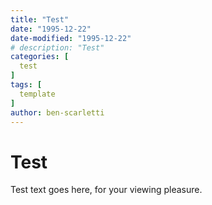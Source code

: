 ```yaml
---
title: "Test"
date: "1995-12-22"
date-modified: "1995-12-22"
# description: "Test"
categories: [
  test
]
tags: [
  template
]
author: ben-scarletti
---
```


# Test

Test text goes here, for your viewing pleasure.